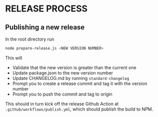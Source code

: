 # RELEASE PROCESS

## Publishing a new release

In the root directory run

```sh
node prepare-release.js <NEW VERSION NUMBER>
```

This will

- Validate that the new version is greater than the current one
- Update package.json to the new version number
- Update CHANGELOG.md by running `standard-changelog`
- Prompt you to create a release commit and tag it with the version number
- Prompt you to push the commit and tag to origin

This should in turn kick off the release Github Action at
`.github/workflows/publish.yml`, which should publish the build to NPM.
